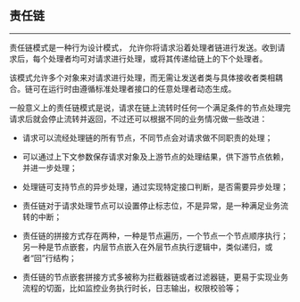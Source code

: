 ## 责任链
***
责任链模式是一种行为设计模式， 允许你将请求沿着处理者链进行发送。收到请求后，每个处理者均可对请求进行处理，或将其传递给链上的下个处理者。


该模式允许多个对象来对请求进行处理，而无需让发送者类与具体接收者类相耦合。链可在运行时由遵循标准处理者接口的任意处理者动态生成。

一般意义上的责任链模式是说，请求在链上流转时任何一个满足条件的节点处理完请求后就会停止流转并返回，不过还可以根据不同的业务情况做一些改进：


* 请求可以流经处理链的所有节点，不同节点会对请求做不同职责的处理；



* 可以通过上下文参数保存请求对象及上游节点的处理结果，供下游节点依赖，并进一步处理；



* 处理链可支持节点的异步处理，通过实现特定接口判断，是否需要异步处理；



* 责任链对于请求处理节点可以设置停止标志位，不是异常，是一种满足业务流转的中断；



* 责任链的拼接方式存在两种，一种是节点遍历，一个节点一个节点顺序执行；另一种是节点嵌套，内层节点嵌入在外层节点执行逻辑中，类似递归，或者“回”行结构；



* 责任链的节点嵌套拼接方式多被称为拦截器链或者过滤器链，更易于实现业务流程的切面，比如监控业务执行时长，日志输出，权限校验等；
